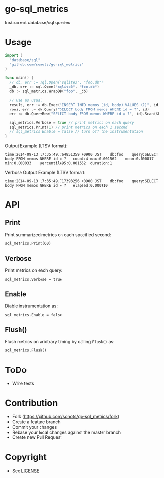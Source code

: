 # go-sql\_metrics

Instrument database/sql queries

# Usage

```go
import (
  "database/sql"
  "github.com/sonots/go-sql_metrics"
)

func main() {
  // db, err := sql.Open("sqlite3", "foo.db")
  _db, err := sql.Open("sqlite3", "foo.db")
  db := sql_metrics.WrapDB("foo", _db)

  // Use as usual
  result, err := db.Exec("INSERT INTO memos (id, body) VALUES (?)", id, body)
  rows, err := db.Query("SELECT body FROM memos WHERE id = ?", id)
  err := db.QueryRow("SELECT body FROM memos WHERE id = ?", id).Scan(&body)

  sql_metrics.Verbose = true // print metrics on each query
  sql_metrics.Print(1) // print metrics on each 1 second
  // sql_metrics.Enable = false // turn off the instrumentation
}
```

Output Example (LTSV format):

```
time:2014-09-13 17:35:49.764851359 +0900 JST    db:foo    query:SELECT body FROM memos WHERE id = ?   count:4 max:0.001562    mean:0.000817   min:0.000033    percentile95:0.001562  duration:1
```

Verbose Output Example (LTSV format):

```
time:2014-09-13 17:35:49.717393256 +0900 JST    db:foo    query:SELECT body FROM memos WHERE id = ?   elapsed:0.000910
```

# API

## Print

Print summarized metrics on each specified second:

```
sql_metrics.Print(60)
```

## Verbose

Print metrics on each query:

```
sql_metrics.Verbose = true
```

## Enable

Diable instrumentation as:

```
sql_metrics.Enable = false
```

## Flush()

Flush metrics on arbitrary timing by calling `Flush()` as:

```
sql_metrics.Flush()
```

# ToDo

* Write tests

# Contribution

* Fork (https://github.com/sonots/go-sql_metrics/fork)
* Create a feature branch
* Commit your changes
* Rebase your local changes against the master branch
* Create new Pull Request

# Copyright

* See [LICENSE](./LICENSE)
